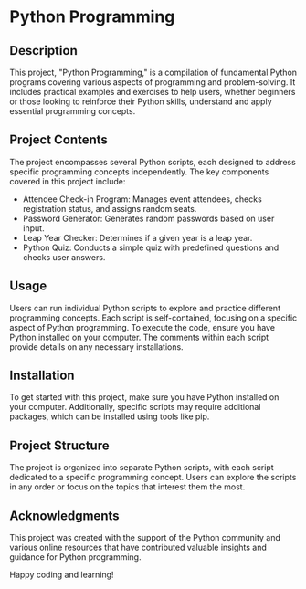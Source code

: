# Python Programming

## Description

This project, "Python Programming," is a compilation of fundamental Python programs covering various aspects of programming and problem-solving. It includes practical examples and exercises to help users, whether beginners or those looking to reinforce their Python skills, understand and apply essential programming concepts.

## Project Contents

The project encompasses several Python scripts, each designed to address specific programming concepts independently. The key components covered in this project include:

- Attendee Check-in Program: Manages event attendees, checks registration status, and assigns random seats.
- Password Generator: Generates random passwords based on user input.
- Leap Year Checker: Determines if a given year is a leap year.
- Python Quiz: Conducts a simple quiz with predefined questions and checks user answers.

## Usage

Users can run individual Python scripts to explore and practice different programming concepts. Each script is self-contained, focusing on a specific aspect of Python programming. To execute the code, ensure you have Python installed on your computer. The comments within each script provide details on any necessary installations.

## Installation

To get started with this project, make sure you have Python installed on your computer. Additionally, specific scripts may require additional packages, which can be installed using tools like pip.

## Project Structure

The project is organized into separate Python scripts, with each script dedicated to a specific programming concept. Users can explore the scripts in any order or focus on the topics that interest them the most.

## Acknowledgments

This project was created with the support of the Python community and various online resources that have contributed valuable insights and guidance for Python programming.

Happy coding and learning!


